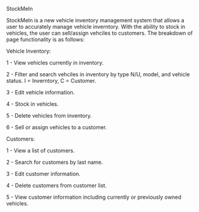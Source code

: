 StockMeIn

StockMeIn is a new vehicle inventory management system that allows a user to accurately manage vehicle inverntory. With the ability to stock in vehicles, the user can sell/assign vehciles to customers. The breakdown of page functionality is as follows:

Vehicle Inventory:

1 - View vehicles currently in inventory.

2 - Filter and search vehciles in inventory by type N/U, model, and vehicle status. I = Inverntory, C = Customer.

3 - Edit vehicle information.

4 - Stock in vehicles.

5 - Delete vehicles from inventory.

6 - Sell or assign vehicles to a customer.

Customers:

1 - View a list of customers.

2 - Search for customers by last name.

3 - Edit customer information.

4 - Delete customers from customer list.

5 - View customer information including currently or previously owned vehicles.
